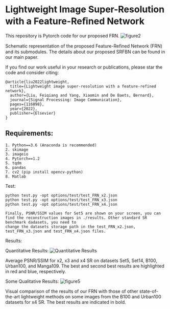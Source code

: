 # Lightweight Image Super-Resolution with a Feature-Reﬁned Network
This repository is Pytorch code for our proposed FRN.
![figure2](https://user-images.githubusercontent.com/42378133/206620532-d68ae121-b41b-4bd1-9e3f-240052fe303b.png)

Schematic representation of the proposed Feature-Reﬁned Network (FRN) and its submodules. The details about our proposed SRFBN can be found in our main paper.

If you find our work useful in your research or publications, please star the code and consider citing:

    @article{liu2022lightweight,
      title={Lightweight image super-resolution with a feature-refined network},
      author={Liu, Feiqiang and Yang, Xiaomin and De Baets, Bernard},
      journal={Signal Processing: Image Communication},
      pages={116898},
      year={2022},
      publisher={Elsevier}
    }

## Requirements:

    1. Python==3.6 (Anaconda is recommended)
    2. skimage
    3. imageio
    4. Pytorch==1.2
    5. tqdm
    6. pandas
    7. cv2 (pip install opencv-python)
    8. Matlab

Test:

    python test.py -opt options/test/test_FRN_x2.json
    python test.py -opt options/test/test_FRN_x3.json
    python test.py -opt options/test/test_FRN_x4.json

    Finally, PSNR/SSIM values for Set5 are shown on your screen, you can find the reconstruction images in ./results. Other standard SR benchmark dadasets, you need to
    change the datasets storage path in the test_FRN_x2.json, test_FRN_x3.json and test_FRN_x4.json files.
    
Results:

Quantitative Results:
![Quantitative Results](https://user-images.githubusercontent.com/42378133/206619675-b21e628b-1393-4d99-b415-96b56a594c5e.png)

Average PSNR/SSIM for x2, x3 and x4 SR on datasets Set5, Set14, B100, Urban100, and Manga109. The best and second best results are highlighted in
red and blue, respectively.

Some Qualitative Results:
![figure5](https://user-images.githubusercontent.com/42378133/206620012-87495f7a-66c2-4cfd-8f39-42dc425a2e05.png)

Visual comparison of the results of our FRN with those of other state-of-the-art lightweight methods on some images from the B100 and Urban100
datasets for x4 SR. The best results are indicated in bold.
